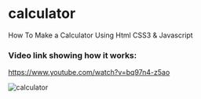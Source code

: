 # calculator
How To Make a Calculator Using Html CSS3 &amp; Javascript

### Video link showing how it works:
https://www.youtube.com/watch?v=bq97n4-z5ao

![calculator](https://user-images.githubusercontent.com/35077695/146596693-fb77880a-bf5f-4398-a086-4f7c41651aef.PNG)

